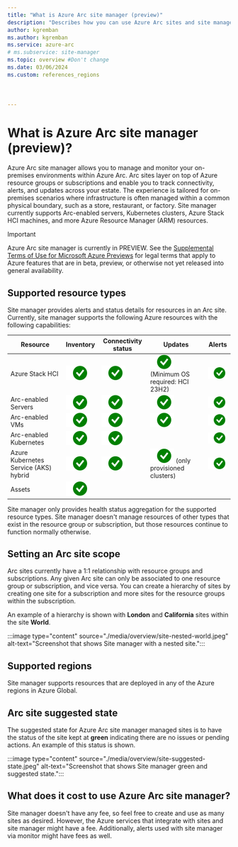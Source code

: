 ```yaml
---
title: "What is Azure Arc site manager (preview)"
description: "Describes how you can use Azure Arc sites and site manager to monitor and manage physical and logical resources, focused on edge scenarios."
author: kgremban
ms.author: kgremban
ms.service: azure-arc
# ms.subservice: site-manager
ms.topic: overview #Don't change
ms.date: 03/06/2024
ms.custom: references_regions



---
```


# What is Azure Arc site manager (preview)?

Azure Arc site manager allows you to manage and monitor your on-premises environments within Azure Arc. Arc sites layer on top of Azure resource groups or subscriptions and enable you to track connectivity, alerts, and updates across your estate. The experience is tailored for on-premises scenarios where infrastructure is often managed within a common physical boundary, such as a store, restaurant, or factory. Site manager currently supports Arc-enabled servers, Kubernetes clusters, Azure Stack HCI machines, and more Azure Resource Manager (ARM) resources.

> [!IMPORTANT]
> Azure Arc site manager is currently in PREVIEW.
> See the [Supplemental Terms of Use for Microsoft Azure Previews](https://azure.microsoft.com/support/legal/preview-supplemental-terms/) for legal terms that apply to Azure features that are in beta, preview, or otherwise not yet released into general availability.

## Supported resource types

Site manager provides alerts and status details for resources in an Arc site. Currently, site manager supports the following Azure resources with the following capabilities:

| Resource | Inventory | Connectivity status | Updates | Alerts |
| -------- | --------- | ------------------- | ------- | ------ |
| Azure Stack HCI | ![Checkmark icon - Inventory status supported for Azure Stack HCI.](./media/overview/yes-icon.svg) | ![Checkmark icon - Connectivity status supported for Azure Stack HCI.](./media/overview/yes-icon.svg) | ![Checkmark icon - Updates supported for Azure Stack HCI.](./media/overview/yes-icon.svg) (Minimum OS required: HCI 23H2) | ![Checkmark icon - Alerts supported for Azure Stack HCI.](./media/overview/yes-icon.svg) |
| Arc-enabled Servers | ![Checkmark icon - Inventory status supported for Arc for Servers.](./media/overview/yes-icon.svg) | ![Checkmark icon - Connectivity status supported for Arc for Servers.](./media/overview/yes-icon.svg) | ![Checkmark icon - Updates supported for Arc for Servers.](./media/overview/yes-icon.svg) | ![Checkmark icon - Alerts supported for Arc for Servers.](./media/overview/yes-icon.svg) |
| Arc-enabled VMs | ![Checkmark icon - Inventory status supported for Arc VMs.](./media/overview/yes-icon.svg) | ![Checkmark icon - Connectivity status supported for Arc VMs.](./media/overview/yes-icon.svg) | ![Checkmark icon - Update status supported for Arc VMs.](./media/overview/yes-icon.svg) | ![Checkmark icon - Alerts supported for Arc VMs.](./media/overview/yes-icon.svg) |
| Arc-enabled Kubernetes | ![Checkmark icon - Inventory status supported for Arc enabled Kubernetes.](./media/overview/yes-icon.svg) | ![Checkmark icon - Connectivity status supported for Arc enabled Kubernetes.](./media/overview/yes-icon.svg) |  | ![Checkmark icon - Alerts supported for Arc enabled Kubernetes.](./media/overview/yes-icon.svg) |
| Azure Kubernetes Service (AKS) hybrid | ![Checkmark icon - Inventory status supported for AKS.](./media/overview/yes-icon.svg) | ![Checkmark icon - Connectivity status supported for AKS.](./media/overview/yes-icon.svg) | ![Checkmark icon - Update status supported for AKS.](./media/overview/yes-icon.svg) (only provisioned clusters) | ![Checkmark icon - Alerts supported for AKS.](./media/overview/yes-icon.svg) |
| Assets | ![Checkmark icon - Inventory status supported for Assets.](./media/overview/yes-icon.svg) |  |  |  |

Site manager only provides health status aggregation for the supported resource types. Site manager doesn't manage resources of other types that exist in the resource group or subscription, but those resources continue to function normally otherwise.

## Setting an Arc site scope

Arc sites currently have a 1:1 relationship with resource groups and subscriptions. Any given Arc site can only be associated to one resource group or subscription, and vice versa. You can create a hierarchy of sites by creating one site for a subscription and more sites for the resource groups within the subscription.

An example of a hierarchy is shown with **London** and **California** sites within the site **World**.

:::image type="content" source="./media/overview/site-nested-world.jpeg" alt-text="Screenshot that shows Site manager with a nested site.":::

## Supported regions

Site manager supports resources that are deployed in any of the Azure regions in Azure Global.

## Arc site suggested state

The suggested state for Azure Arc site manager managed sites is to have the status of the site kept at **green** indicating there are no issues or pending actions. An example of this status is shown.

:::image type="content" source="./media/overview/site-suggested-state.jpeg" alt-text="Screenshot that shows Site manager green and suggested state.":::

## What does it cost to use Azure Arc site manager?

Site manager doesn't have any fee, so feel free to create and use as many sites as desired. However, the Azure services that integrate with sites and site manager might have a fee. Additionally, alerts used with site manager via monitor might have fees as well.
